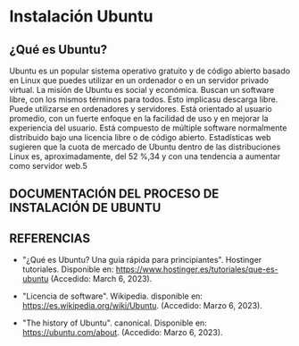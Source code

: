 # Instalación Ubuntu

## ¿Qué es Ubuntu?

Ubuntu es un popular sistema operativo gratuito y de código abierto basado en Linux que puedes utilizar en un ordenador o en un servidor privado virtual.
La misión de Ubuntu es social y económica. Buscan un software libre, con los mismos términos para todos. Esto implicasu descarga libre.
Puede utilizarse en ordenadores y servidores. Está orientado al usuario promedio, con un fuerte enfoque en la facilidad de uso y en mejorar la experiencia del usuario. Está compuesto de múltiple software normalmente distribuido bajo una licencia libre o de código abierto. Estadísticas web sugieren que la cuota de mercado de Ubuntu dentro de las distribuciones Linux es, aproximadamente, del 52 %,3​4​ y con una tendencia a aumentar como servidor web.5​ 

## DOCUMENTACIÓN DEL PROCESO DE INSTALACIÓN DE UBUNTU


## REFERENCIAS

* "¿Qué es Ubuntu? Una guía rápida para principiantes". Hostinger tutoriales. Disponible en: https://www.hostinger.es/tutoriales/que-es-ubuntu (Accedido: March 6, 2023).

* "Licencia de software". Wikipedia. disponible en: https://es.wikipedia.org/wiki/Ubuntu. (Accedido: Marzo 6, 2023).

* "The history of Ubuntu". canonical. Disponible en: https://ubuntu.com/about. (Accedido: Marzo 6, 2023).
